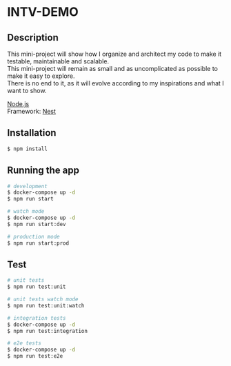 # INTV-DEMO

## Description

This mini-project will show how I organize and architect my code to make it testable, maintainable and scalable.\
This mini-project will remain as small and as uncomplicated as possible to make it easy to explore.\
There is no end to it, as it will evolve according to my inspirations and what I want to show.

[Node.js](http://nodejs.org)\
Framework: [Nest](https://github.com/nestjs/nest)

## Installation

```bash
$ npm install
```

## Running the app

```bash
# development
$ docker-compose up -d
$ npm run start

# watch mode
$ docker-compose up -d
$ npm run start:dev

# production mode
$ npm run start:prod
```

## Test

```bash
# unit tests
$ npm run test:unit

# unit tests watch mode
$ npm run test:unit:watch

# integration tests
$ docker-compose up -d
$ npm run test:integration

# e2e tests
$ docker-compose up -d
$ npm run test:e2e
```
